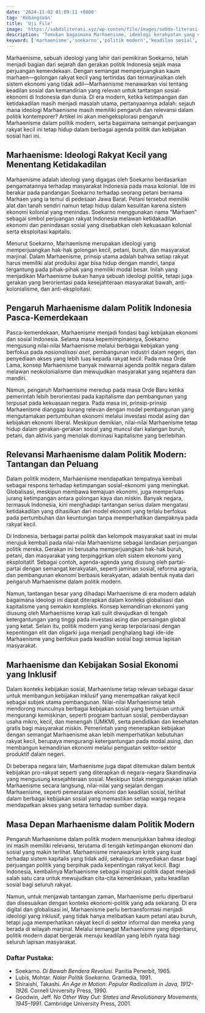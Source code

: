```yaml
---
date: '2024-11-02 01:09:11 +0800'
tag: 'Kebangsaan'
title: 'Uji File'
image: 'https://sabdaliterasi.xyz/wp-conten/file/images/sabda-literasi-pengaruh-marhaenisme-dalam-politik-modern-relevansi-dan-tantangannya.jpg'
description: 'Temukan bagaimana Marhaenisme, ideologi kerakyatan yang diusung Soekarno, tetap relevan dalam politik modern untuk mendorong keadilan sosial dan inklusi.'
keyword: ['marhaenisme','soekarno','politik modern','keadilan sosial','rakyat kecil','ideologi','pengaruh marhaenisme','ideologi soekarno','politik indonesia','keadilan ekonomi','kebijakan inklusif','ideologi kerakyatan']
---
```

<p>Marhaenisme, sebuah ideologi yang lahir dari pemikiran Soekarno, telah menjadi bagian dari sejarah dan gerakan politik Indonesia sejak masa perjuangan kemerdekaan. Dengan semangat memperjuangkan kaum marhaen—golongan rakyat kecil yang tertindas dan termarjinalkan oleh sistem ekonomi yang tidak adil—Marhaenisme menawarkan visi tentang keadilan sosial dan kemandirian yang relevan untuk tantangan sosial-ekonomi di Indonesia dan dunia. Di era modern, ketika ketimpangan dan ketidakadilan masih menjadi masalah utama, pertanyaannya adalah: sejauh mana ideologi Marhaenisme masih memiliki pengaruh dan relevansi dalam politik kontemporer? Artikel ini akan mengeksplorasi pengaruh Marhaenisme dalam politik modern, serta bagaimana semangat perjuangan rakyat kecil ini tetap hidup dalam berbagai agenda politik dan kebijakan sosial hari ini.</p><h2><strong>Marhaenisme: Ideologi Rakyat Kecil yang Menentang Ketidakadilan</strong></h2><p>Marhaenisme adalah ideologi yang digagas oleh Soekarno berdasarkan pengamatannya terhadap masyarakat Indonesia pada masa kolonial. Ide ini berakar pada pandangan Soekarno terhadap seorang petani bernama Marhaen yang ia temui di pedesaan Jawa Barat. Petani tersebut memiliki alat dan tanah sendiri namun tetap hidup dalam kesulitan karena sistem ekonomi kolonial yang menindas. Soekarno menggunakan nama “Marhaen” sebagai simbol perjuangan rakyat Indonesia melawan ketidakadilan ekonomi dan penindasan sosial yang disebabkan oleh kekuasaan kolonial serta eksploitasi kapitalis.</p><p>Menurut Soekarno, Marhaenisme merupakan ideologi yang memperjuangkan hak-hak golongan kecil, petani, buruh, dan masyarakat marjinal. Dalam Marhaenisme, prinsip utama adalah bahwa setiap rakyat harus memiliki alat produksi agar bisa hidup dengan mandiri, tanpa tergantung pada pihak-pihak yang memiliki modal besar. Inilah yang menjadikan Marhaenisme bukan hanya sebuah ideologi politik, tetapi juga gerakan yang berorientasi pada kesejahteraan masyarakat bawah, anti-kolonialisme, dan anti-eksploitasi.</p><h2><strong>Pengaruh Marhaenisme dalam Politik Indonesia Pasca-Kemerdekaan</strong></h2><p>Pasca-kemerdekaan, Marhaenisme menjadi fondasi bagi kebijakan ekonomi dan sosial Indonesia. Selama masa kepemimpinannya, Soekarno mengusung nilai-nilai Marhaenisme melalui berbagai kebijakan yang berfokus pada <em>nasionalisasi aset</em>, pembangunan industri dalam negeri, dan penyediaan akses yang lebih luas kepada rakyat kecil. Pada masa Orde Lama, konsep Marhaenisme banyak mewarnai agenda politik negara dalam melawan neokolonialisme dan mewujudkan masyarakat yang sejahtera dan mandiri.</p><p>Namun, pengaruh Marhaenisme meredup pada masa Orde Baru ketika pemerintah lebih berorientasi pada kapitalisme dan pembangunan yang terpusat pada kekuasaan negara. Pada masa ini, prinsip-prinsip Marhaenisme dianggap kurang relevan dengan model pembangunan yang mengutamakan pertumbuhan ekonomi melalui investasi modal asing dan kebijakan ekonomi liberal. Meskipun demikian, nilai-nilai Marhaenisme tetap hidup dalam gerakan-gerakan sosial yang muncul dari kalangan buruh, petani, dan aktivis yang menolak dominasi kapitalisme yang berlebihan.</p><h2><strong>Relevansi Marhaenisme dalam Politik Modern: Tantangan dan Peluang</strong></h2><p>Dalam politik modern, Marhaenisme mendapatkan tempatnya kembali sebagai respons terhadap ketimpangan sosial-ekonomi yang meningkat. Globalisasi, meskipun membawa kemajuan ekonomi, juga memperluas jurang ketimpangan antara golongan kaya dan miskin. Banyak negara, termasuk Indonesia, kini menghadapi tantangan serius dalam mengatasi ketidakadilan yang dihasilkan dari model ekonomi yang terlalu berfokus pada pertumbuhan dan keuntungan tanpa memperhatikan dampaknya pada rakyat kecil.</p><p>Di Indonesia, berbagai partai politik dan kelompok masyarakat saat ini mulai merujuk kembali pada nilai-nilai Marhaenisme sebagai landasan perjuangan politik mereka. Gerakan ini berusaha memperjuangkan hak-hak buruh, petani, dan masyarakat yang terpinggirkan oleh sistem ekonomi yang eksploitatif. Sebagai contoh, agenda-agenda yang diusung oleh partai-partai dengan semangat kerakyatan, seperti jaminan sosial, reforma agraria, dan pembangunan ekonomi berbasis kerakyatan, adalah bentuk nyata dari pengaruh Marhaenisme dalam politik modern.</p><p>Namun, tantangan besar yang dihadapi Marhaenisme di era modern adalah bagaimana ideologi ini dapat diterapkan dalam konteks globalisasi dan kapitalisme yang semakin kompleks. Konsep kemandirian ekonomi yang diusung oleh Marhaenisme kerap kali sulit diwujudkan di tengah ketergantungan yang tinggi pada investasi asing dan persaingan global yang ketat. Selain itu, politik modern yang kerap terpolarisasi dengan kepentingan elit dan oligarki juga menjadi penghalang bagi ide-ide Marhaenisme yang berfokus pada keadilan sosial bagi semua lapisan masyarakat.</p><h2><strong>Marhaenisme dan Kebijakan Sosial Ekonomi yang Inklusif</strong></h2><p>Dalam konteks kebijakan sosial, Marhaenisme tetap relevan sebagai dasar untuk membangun kebijakan inklusif yang menempatkan rakyat kecil sebagai subjek utama pembangunan. Nilai-nilai Marhaenisme telah mendorong munculnya berbagai kebijakan sosial yang bertujuan untuk mengurangi kemiskinan, seperti program bantuan sosial, pemberdayaan usaha mikro, kecil, dan menengah (UMKM), serta pendidikan dan kesehatan gratis bagi masyarakat miskin. Pemerintah yang menerapkan kebijakan dengan semangat Marhaenisme akan lebih memperhatikan kebutuhan rakyat kecil, berupaya mengurangi ketergantungan pada modal asing, dan membangun kemandirian ekonomi melalui penguatan sektor-sektor produktif dalam negeri.</p><p>Di beberapa negara lain, Marhaenisme juga dapat ditemukan dalam bentuk kebijakan pro-rakyat seperti yang diterapkan di negara-negara Skandinavia yang mengusung kesejahteraan sosial. Meskipun tidak menggunakan istilah Marhaenisme secara langsung, nilai-nilai yang sejalan dengan Marhaenisme, seperti pemerataan ekonomi dan keadilan sosial, terlihat dalam berbagai kebijakan sosial yang memastikan setiap warga negara mendapatkan akses yang setara terhadap sumber daya.</p><h2><strong>Masa Depan Marhaenisme dalam Politik Modern</strong></h2><p>Pengaruh Marhaenisme dalam politik modern menunjukkan bahwa ideologi ini masih memiliki relevansi, terutama di tengah ketimpangan ekonomi dan sosial yang makin terlihat. Marhaenisme menawarkan kritik yang kuat terhadap sistem kapitalis yang tidak adil, sekaligus menyediakan dasar bagi perjuangan politik yang berpihak pada kepentingan rakyat kecil. Bagi Indonesia, kembalinya Marhaenisme sebagai inspirasi politik dapat menjadi salah satu cara untuk mewujudkan cita-cita kemerdekaan, yaitu keadilan sosial bagi seluruh rakyat.</p><p>Namun, untuk menjawab tantangan zaman, Marhaenisme perlu diperbarui dan disesuaikan dengan konteks ekonomi-politik yang ada sekarang. Di era digital dan globalisasi ini, Marhaenisme perlu bertransformasi menjadi ideologi yang inklusif, yang tidak hanya melibatkan kaum petani atau buruh, tetapi juga memperhatikan rakyat kecil di sektor informal dan mereka yang berada di wilayah marjinal. Melalui semangat Marhaenisme yang diperbarui, politik modern dapat bergerak menuju keadilan yang lebih nyata bagi seluruh lapisan masyarakat.</p><h3><strong>Daftar Pustaka:</strong></h3><ul><li>Soekarno. <em>Di Bawah Bendera Revolusi.</em> Panitia Penerbit, 1965.</li><li>Lubis, Mohtar. <em>Nalar Politik Soekarno.</em> Gramedia, 1991.</li><li>Shiraishi, Takashi. <em>An Age in Motion: Popular Radicalism in Java, 1912-1926.</em> Cornell University Press, 1990.</li><li>Goodwin, Jeff. <em>No Other Way Out: States and Revolutionary Movements, 1945–1991.</em> Cambridge University Press, 2001.</li></ul>